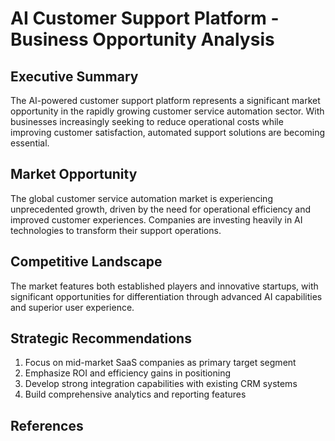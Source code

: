 # AI Customer Support Platform - Business Opportunity Analysis

## Executive Summary
The AI-powered customer support platform represents a significant market opportunity in the rapidly growing customer service automation sector. With businesses increasingly seeking to reduce operational costs while improving customer satisfaction, automated support solutions are becoming essential.

## Market Opportunity
The global customer service automation market is experiencing unprecedented growth, driven by the need for operational efficiency and improved customer experiences. Companies are investing heavily in AI technologies to transform their support operations.

## Competitive Landscape
The market features both established players and innovative startups, with significant opportunities for differentiation through advanced AI capabilities and superior user experience.

## Strategic Recommendations
1. Focus on mid-market SaaS companies as primary target segment
2. Emphasize ROI and efficiency gains in positioning
3. Develop strong integration capabilities with existing CRM systems
4. Build comprehensive analytics and reporting features

## References

